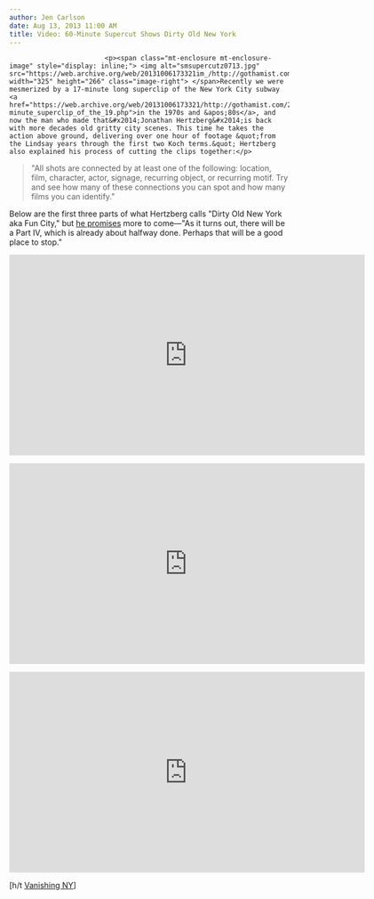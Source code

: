 ```yaml
---
author: Jen Carlson
date: Aug 13, 2013 11:00 AM
title: Video: 60-Minute Supercut Shows Dirty Old New York
---
```



                            
                            
                            
                            <p><span class="mt-enclosure mt-enclosure-image" style="display: inline;"> <img alt="smsupercutz0713.jpg" src="https://web.archive.org/web/20131006173321im_/http://gothamist.com/attachments/arts_jen/smsupercutz0713.jpg" width="325" height="266" class="image-right"> </span>Recently we were mesmerized by a 17-minute long superclip of the New York City subway <a href="https://web.archive.org/web/20131006173321/http://gothamist.com/2013/05/02/video_17-minute_superclip_of_the_19.php">in the 1970s and &apos;80s</a>, and now the man who made that&#x2014;Jonathan Hertzberg&#x2014;is back with more decades old gritty city scenes. This time he takes the action above ground, delivering over one hour of footage &quot;from the Lindsay years through the first two Koch terms.&quot; Hertzberg also explained his process of cutting the clips together:</p>

<blockquote>&quot;All shots are connected by at least one of the following: location, film, character, actor, signage, recurring object, or recurring motif.  Try and see how many of these connections you can spot and how many films you can identify.&quot;</blockquote>

<p>Below are the first three parts of what Hertzberg calls &quot;Dirty Old New York aka Fun City,&quot; but <a href="https://web.archive.org/web/20131006173321/http://knifeinthehead.blogspot.com/2013/06/dirty-old-new-york-aka-fun-city.html">he promises</a> more to come&#x2014;&quot;As it turns out, there will be a Part IV, which is already about halfway done.  Perhaps that will be a good place to stop.&quot;</p>

<p><iframe src="https://web.archive.org/web/20131006173321if_/http://player.vimeo.com/video/68608736?title=0&amp;byline=0&amp;portrait=0&amp;color=ffffff" width="640" height="361" frameborder="0" webkitallowfullscreen="" mozallowfullscreen="" allowfullscreen></iframe> </p>

<p><iframe src="https://web.archive.org/web/20131006173321if_/http://player.vimeo.com/video/68708011?title=0&amp;byline=0&amp;portrait=0&amp;color=ffffff" width="640" height="361" frameborder="0" webkitallowfullscreen="" mozallowfullscreen="" allowfullscreen></iframe></p>

<p><iframe src="https://web.archive.org/web/20131006173321if_/http://player.vimeo.com/video/71063610?title=0&amp;byline=0&amp;portrait=0&amp;color=ffffff" width="640" height="361" frameborder="0" webkitallowfullscreen="" mozallowfullscreen="" allowfullscreen></iframe></p>

<p>[h/t <a href="https://web.archive.org/web/20131006173321/http://vanishingnewyork.blogspot.com/2013/08/dirty-old-new-york.html">Vanishing NY</a>]</p>
                            
                            
                            
